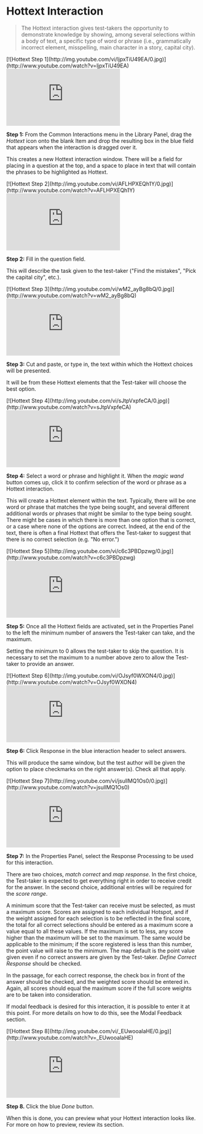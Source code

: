 # Hottext Interaction

>The Hottext interaction gives test-takers the opportunity to demonstrate knowledge by showing, among several selections within a body of text, a specific type of word or phrase (i.e., grammatically incorrect element, misspelling, main character in a story, capital city).

<div class="hidden-video">
[![Hottext Step 1](http://img.youtube.com/vi/ljpxTiU49EA/0.jpg)](http://www.youtube.com/watch?v=ljpxTiU49EA)
</div>

<div class='embed-container'><iframe src="https://www.youtube.com/embed/ljpxTiU49EA?rel=0" frameborder="0" allowfullscreen="true"></iframe></div>

**Step 1:** From the Common Interactions menu in the Library Panel, drag the *Hottext* icon onto the blank Item and drop the resulting box in the blue field that appears when the interaction is dragged over it.

This creates a new Hottext interaction window. There will be a field for placing in a question at the top, and a space to place in text that will contain the phrases to be highlighted as Hottext.

<div class="hidden-video">
[![Hottext Step 2](http://img.youtube.com/vi/AFLHPXEQh1Y/0.jpg)](http://www.youtube.com/watch?v=AFLHPXEQh1Y)
</div>

<div class='embed-container'><iframe src="https://www.youtube.com/embed/AFLHPXEQh1Y?rel=0" frameborder="0" allowfullscreen="true"></iframe></div>

**Step 2:** Fill in the question field. 

This will describe the task given to the test-taker ("Find the mistakes", "Pick the capital city", etc.).

<div class="hidden-video">
[![Hottext Step 3](http://img.youtube.com/vi/wM2_ayBg8bQ/0.jpg)](http://www.youtube.com/watch?v=wM2_ayBg8bQ)
</div>

<div class='embed-container'><iframe src="https://www.youtube.com/embed/wM2_ayBg8bQ?rel=0" frameborder="0" allowfullscreen="true"></iframe></div>

**Step 3:** Cut and paste, or type in, the text within which the Hottext choices will be presented. 

It will be from these Hottext elements that the Test-taker will choose the best option.

<div class="hidden-video">
[![Hottext Step 4](http://img.youtube.com/vi/sJtpVxpfeCA/0.jpg)](http://www.youtube.com/watch?v=sJtpVxpfeCA)
</div>

<div class='embed-container'><iframe src="https://www.youtube.com/embed/sJtpVxpfeCA?rel=0" frameborder="0" allowfullscreen="true"></iframe></div>

**Step 4:** Select a word or phrase and highlight it. When the *magic wand* button comes up, click it to confirm selection of the word or phrase as a Hottext interaction.

This will create a Hottext element within the text. Typically, there will be one word or phrase that matches the type being sought, and several different additional words or phrases that might be similar to the type being sought. There might be cases in which there is more than one option that is correct, or a case where none of the options are correct. Indeed, at the end of the text, there is often a final Hottext that offers the Test-taker to suggest that there is no correct selection (e.g. "No error.")

<div class="hidden-video">
[![Hottext Step 5](http://img.youtube.com/vi/c6c3PBDpzwg/0.jpg)](http://www.youtube.com/watch?v=c6c3PBDpzwg)
</div>

<div class='embed-container'><iframe src="https://www.youtube.com/embed/c6c3PBDpzwg?rel=0" frameborder="0" allowfullscreen="true"></iframe></div>

**Step 5:** Once all the Hottext fields are activated, set in the Properties Panel to the left the minimum number of answers the Test-taker can take, and the maximum.

Setting the minimum to 0 allows the test-taker to skip the question. It is necessary to set the maximum to a number above zero to allow the Test-taker to provide an answer.

<div class="hidden-video">
[![Hottext Step 6](http://img.youtube.com/vi/OJsyf0WXON4/0.jpg)](http://www.youtube.com/watch?v=OJsyf0WXON4)
</div>

<div class='embed-container'><iframe src="https://www.youtube.com/embed/OJsyf0WXON4?rel=0" frameborder="0" allowfullscreen="true"></iframe></div>

**Step 6:** Click Response in the blue interaction header to select answers. 

This will produce the same window, but the test author will be given the option to place checkmarks on the right answer(s). Check all that apply.

<div class="hidden-video">
[![Hottext Step 7](http://img.youtube.com/vi/jsullMQ1Os0/0.jpg)](http://www.youtube.com/watch?v=jsullMQ1Os0)
</div>

<div class='embed-container'><iframe src="https://www.youtube.com/embed/jsullMQ1Os0?rel=0" frameborder="0" allowfullscreen="true"></iframe></div>

**Step 7:** In the Properties Panel, select the Response Processing to be used for this interaction.

There are two choices, *match correct* and *map response*. In the first choice, the Test-taker is expected to get everything right in order to receive credit for the answer. In the second choice, additional entries will be required for the *score range*. 

A minimum score that the Test-taker can receive must be selected, as must a maximum score. Scores are assigned to each individual Hotspot, and if the weight assigned for each selection is to be reflected in the final score, the total for all correct selections should be entered as a maximum score a value equal to all these values. If the maximum is set to less, any score higher than the maximum will be set to the maximum. The same would be applicable to the minimum; if the score registered is less than this number, the point value will raise to the minimum. The map default is the point value given even if no correct answers are given by the Test-taker. *Define Correct Response* should be checked.

In the passage, for each correct response, the check box in front of the answer should be checked, and the weighted score should be entered in. Again, all scores should equal the maximum score if the full score weights are to be taken into consideration. 

If modal feedback is desired for this interaction, it is possible to enter it at this point. For more details on how to do this, see the Modal Feedback section.

<div class="hidden-video">
[![Hottext Step 8](http://img.youtube.com/vi/_EUwooalaHE/0.jpg)](http://www.youtube.com/watch?v=_EUwooalaHE)
</div>

<div class='embed-container'><iframe src="https://www.youtube.com/embed/_EUwooalaHE?rel=0" frameborder="0" allowfullscreen="true"></iframe></div>

**Step 8.** Click the blue *Done* button.

When this is done, you can preview what your Hottext interaction looks like. For more on how to preview, review its section.
